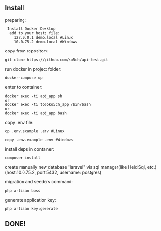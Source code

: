 ## Install

preparing:
```
 Install Docker Desktop
  add to your hosts file:
    127.0.0.1 demo.local #Linux
    10.0.75.2 demo.local #Windows
```
copy from repository:
```
git clone https://github.com/ko5ch/api-test.git
```
run docker in project folder:
```
docker-compose up
```

enter to container:
```
docker exec -ti api_app sh
or
docker exec -ti todoko5ch_app /bin/bash
or 
docker exec -ti api_app bash 
```
copy .env file:
```
cp .env.example .env #Linux

copy .env.example .env #Windows
```

install deps in container:
```
composer install
```
create manually new database "laravel" via sql manager(like HeidiSql, etc.)
(host:10.0.75.2, port:5432, username: postgres)

migration and seeders command:
```
php artisan boss
```


generate application key:
```
php artisan key:generate
```

## DONE!
